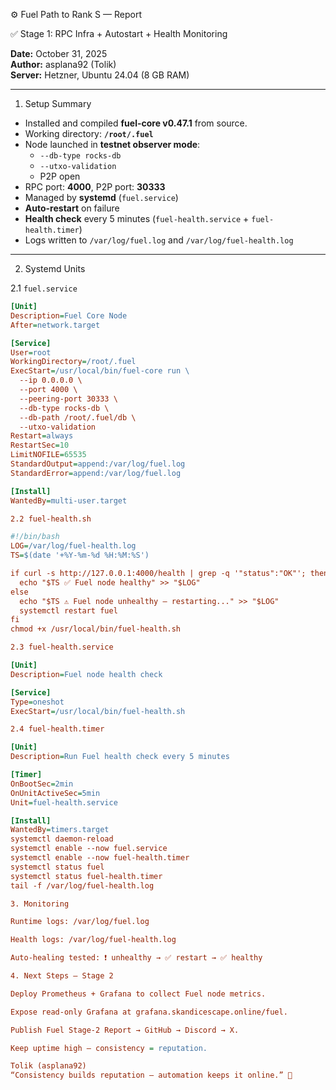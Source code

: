    ⚙️ Fuel Path to Rank S — Report

   ✅ Stage 1: RPC Infra + Autostart + Health Monitoring

**Date:** October 31, 2025  
**Author:** asplana92 (Tolik)  
**Server:** Hetzner, Ubuntu 24.04 (8 GB RAM)

---

1. Setup Summary

- Installed and compiled **fuel-core v0.47.1** from source.  
- Working directory: **`/root/.fuel`**  
- Node launched in **testnet observer mode**:
  - `--db-type rocks-db`
  - `--utxo-validation`
  - P2P open  
- RPC port: **4000**, P2P port: **30333**  
- Managed by **systemd** (`fuel.service`)  
- **Auto-restart** on failure  
- **Health check** every 5 minutes (`fuel-health.service` + `fuel-health.timer`)  
- Logs written to `/var/log/fuel.log` and `/var/log/fuel-health.log`

---

2. Systemd Units

2.1 `fuel.service`

```ini
[Unit]
Description=Fuel Core Node
After=network.target

[Service]
User=root
WorkingDirectory=/root/.fuel
ExecStart=/usr/local/bin/fuel-core run \
  --ip 0.0.0.0 \
  --port 4000 \
  --peering-port 30333 \
  --db-type rocks-db \
  --db-path /root/.fuel/db \
  --utxo-validation
Restart=always
RestartSec=10
LimitNOFILE=65535
StandardOutput=append:/var/log/fuel.log
StandardError=append:/var/log/fuel.log

[Install]
WantedBy=multi-user.target

2.2 fuel-health.sh

#!/bin/bash
LOG=/var/log/fuel-health.log
TS=$(date '+%Y-%m-%d %H:%M:%S')

if curl -s http://127.0.0.1:4000/health | grep -q '"status":"OK"'; then
  echo "$TS ✅ Fuel node healthy" >> "$LOG"
else
  echo "$TS ⚠️ Fuel node unhealthy — restarting..." >> "$LOG"
  systemctl restart fuel
fi
chmod +x /usr/local/bin/fuel-health.sh

2.3 fuel-health.service

[Unit]
Description=Fuel node health check

[Service]
Type=oneshot
ExecStart=/usr/local/bin/fuel-health.sh

2.4 fuel-health.timer

[Unit]
Description=Run Fuel health check every 5 minutes

[Timer]
OnBootSec=2min
OnUnitActiveSec=5min
Unit=fuel-health.service

[Install]
WantedBy=timers.target
systemctl daemon-reload
systemctl enable --now fuel.service
systemctl enable --now fuel-health.timer
systemctl status fuel
systemctl status fuel-health.timer
tail -f /var/log/fuel-health.log

3. Monitoring

Runtime logs: /var/log/fuel.log

Health logs: /var/log/fuel-health.log

Auto-healing tested: ❗ unhealthy → ✅ restart → ✅ healthy

4. Next Steps — Stage 2

Deploy Prometheus + Grafana to collect Fuel node metrics.

Expose read-only Grafana at grafana.skandicescape.online/fuel.

Publish Fuel Stage-2 Report → GitHub → Discord → X.

Keep uptime high — consistency = reputation.

Tolik (asplana92)
“Consistency builds reputation — automation keeps it online.” 🚀
